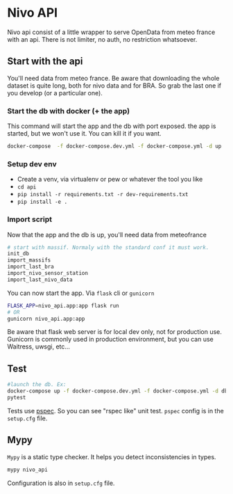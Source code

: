 # Nivo API

Nivo api consist of a little wrapper to serve OpenData from meteo france with an api. 
There is not limiter, no auth, no restriction whatsoever.

## Start with the api

You'll need data from meteo france. Be aware that downloading the whole dataset is quite long, 
both for nivo data and for BRA. So grab the last one if you develop (or a particular one).


### Start the db with docker (+ the app)

This command will start the app and the db with port exposed. the app is started, but we 
won't use it. You can kill it if you want.
```bash
docker-compose  -f docker-compose.dev.yml -f docker-compose.yml -d up
```

### Setup dev env

*  Create a venv, via virtualenv or pew or whatever the tool you like
*  `cd api`
*  `pip install -r requirements.txt -r dev-requirements.txt`
*  `pip install -e .`

### Import script

Now that the app and the db is up, you'll need data from meteofrance

```bash
# start with massif. Normaly with the standard conf it must work.
init_db
import_massifs 
import_last_bra
import_nivo_sensor_station
import_last_nivo_data
```

You can now start the app. Via `flask` cli or `gunicorn`

```bash
FLASK_APP=nivo_api.app:app flask run
# OR
gunicorn nivo_api.app:app
``` 

Be aware that flask web server is for local dev only, not for production use. Gunicorn is commonly used in production environment, but you can use Waitress, uwsgi, etc...

## Test

```bash
#launch the db. Ex:
docker-compose up -f docker-compose.dev.yml -f docker-compose.yml -d db
pytest
```

Tests use [pspec](https://pypi.org/project/pytest-pspec/). So you can see "rspec like" unit test. `pspec` config is in the `setup.cfg` file.

## Mypy

`Mypy` is a static type checker. It helps you detect inconsistencies in 
types.

```bash
mypy nivo_api
```

Configuration is also in `setup.cfg` file.
